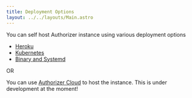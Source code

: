```yaml
---
title: Deployment Options
layout: ../../layouts/Main.astro
---
```


You can self host Authorizer instance using various deployment options

- [Heroku](/deployment/heroku/)
- [Kubernetes](/deployment/docker)
- [Binary and Systemd](/deployment/binary)

OR

You can use [Authorizer Cloud](/deployment/authorizer-cloud) to host the instance. This is under development at the moment!
